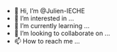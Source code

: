 - 👋 Hi, I’m @Julien-IECHE
- 👀 I’m interested in ...
- 🌱 I’m currently learning ...
- 💞️ I’m looking to collaborate on ...
- 📫 How to reach me ...

<!---
Julien-IECHE/Julien-IECHE is a ✨ special ✨ repository because its `README.md` (this file) appears on your GitHub profile.
You can click the Preview link to take a look at your changes.
--->
